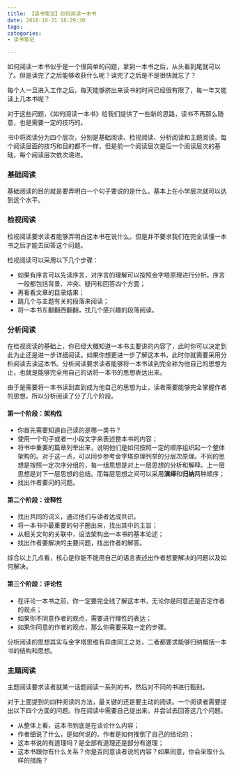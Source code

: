 ```yaml
---
title: 【读书笔记】如何阅读一本书
date: 2018-10-31 18:29:30
tags:
categories:
- 读书笔记

---
```


如何阅读一本书似乎是一个很简单的问题，拿到一本书之后，从头看到尾就可以了。但是读完了之后能够收获什么呢？读完了之后是不是很快就忘了？

每个人一旦进入工作之后，每天能够挤出来读书的时间已经很有限了，每一年又能读上几本书呢？

对于这些问题，《如何阅读一本书》给我们提供了一些新的思路，读书不再那么随意，也是需要一定的技巧的。

书中将阅读分为四个层次，分别是基础阅读、检视阅读、分析阅读和主题阅读。每个阅读层面的技巧和目的都不一样，但是前一个阅读层次是后一个阅读层次的基础，每个阅读层次依次递进。

### 基础阅读
基础阅读的目的就是要弄明白一个句子要说的是什么。基本上在小学层次就可以达到这个水平。

### 检视阅读
检视阅读要求读者能够弄明白这本书在说什么。但是并不要求我们在完全读懂一本书之后才能去回答这个问题。

检视阅读可以采用以下几个步骤：

- 如果有序言可以先读序言，对序言的理解可以按照金字塔原理进行分析。序言一般都包括背景、冲突、疑问和回答四个方面；
- 再看看文章的目录结果；
- 跳几个与主题有关的段落来阅读；
- 将一本书东翻翻西翻翻，找几个感兴趣的段落阅读。

### 分析阅读
在检视阅读的基础上，你已经大概知道一本书主要讲的内容了，此时你可以决定到此为止还是进一步详细阅读。如果你想更进一步了解这本书，此时你就需要采用分析阅读去读这本书。分析阅读要求读者能够将一本书读到完全称为他自己的思想为止，也就是能够完全用自己的话将一本书的思想表达出来。

由于是需要将一本书读到直到成为他自己的思想为止，读者需要能够完全掌握作者的思想。所以分析阅读了分了几个阶段。

#### 第一个阶段：架构性
- 你首先需要知道自己读的是哪一类书？
- 使用一个句子或者一小段文字来表述整本书的内容；
- 将书中重要的篇章列举出来，说明他们是如何按照一定的顺序组织起一个整体架构的。对于这一点，可以同步参考金字塔原理列举的分层次原理。不同的思想是按照一定次序分组的，每一组思想是对上一层思想的分析和解释。上一层思想是对下一层思想的总结。而每层思想之间可以采用**演绎**和**归纳**两种顺序；
- 找出作者要问的问题。

#### 第二个阶段：诠释性
- 找出共同的词义，通过他们与读者达成共识。
- 将一本书中最重要的句子圈出来，找出其中的主旨；
- 从相关文句的关联中，设法架构出一本书的基本论述；
- 找出作者要解决的主要问题，找出作者的解答。

综合以上几点看，核心是你能不能用自己的语言表述出作者想要解决的问题以及如何解决。

#### 第三个阶段：评论性
- 在评论一本书之前，你一定要完全线了解这本书，无论你是同意还是否定作者的观点；
- 如果你不同意作者的观点，需要进行理性的表达；
- 如果你同意的作者的观点，那么你需要采取一定的步骤。

分析阅读的思想其实与金字塔思维有异曲同工之处，二者都要求能够归纳概括一本书的结构和思想。


### 主题阅读
主题阅读要求读者就某一话题阅读一系列的书，然后对不同的书进行甄别。



对于上面提到的四种阅读的方法，最关键的还是要主动的阅读。一个阅读者需要提出以下四个方面的问题。你在阅读中需要自己提出来，并尝试去回答这几个问题。

- 从整体上看，这本书到底是在谈论什么内容；
- 作者细说了什么，是如何说的。作者是如何推倒了自己的结论的；
- 这本书说的有道理吗？是全部有道理还是部分有道理；
- 这本书跟你有什么关系？你是否同意读者说的内容？如果同意，你会采取什么样的措施？




